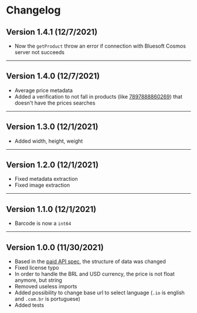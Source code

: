 # Changelog

## Version 1.4.1 (12/7/2021)

- Now the `getProduct` throw an error if connection with Bluesoft Cosmos server not succeeds

---

## Version 1.4.0 (12/7/2021)

- Average price metadata
- Added a verification to not fall in products (like [7897888860269](https://cosmos.bluesoft.io/products/7897888860269)) that doesn't have the prices searches

---

## Version 1.3.0 (12/1/2021)

- Added width, height, weight

---

## Version 1.2.0 (12/1/2021)

- Fixed metadata extraction
- Fixed image extraction

---

## Version 1.1.0 (12/1/2021)

- Barcode is now a `int64`

---

## Version 1.0.0 (11/30/2021)

- Based in the [paid API spec](https://cosmos.bluesoft.io/api), the structure of data was changed
- Fixed license typo
- In order to handle the BRL and USD currency, the price is not float anymore,
  but string
- Removed useless imports
- Added possibility to change base url to select language (`.io` is english and `.com.br` is portuguese)
- Added tests
